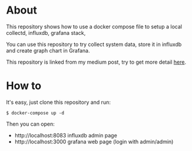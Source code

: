 # About

This repository shows how to use a docker compose file to setup a local collectd, influxdb, grafana stack,

You can use this repository to try collect system data, store it in influxdb and create graph chart in Grafana.

This repository is linked from my medium post, try to get more detail [here](https://blog.laputa.io/try-influxdb-and-grafana-by-docker-6b4d50c6a446#.7z7oz5st5).

# How to

It's easy, just clone this repository and run:

```
$ docker-compose up -d
```

Then you can open:

- http://localhost:8083  influxdb admin page
- http://localhost:3000  grafana web page (login with admin/admin)

